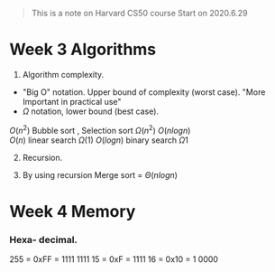 
> This is a note on Harvard CS50 course
> Start on 2020.6.29

# Week 3 Algorithms
1. Algorithm complexity. 
- "Big O"  notation. Upper bound of complexity (worst case). "More Important in practical use"
- $\Omega$ notation,  lower bound (best case). 

$O(n^2)$ Bubble sort , Selection sort $\Omega(n^2)$
$O(nlogn)$  
$O(n)$ linear search $\Omega (1)$
$O(logn)$ binary search $\Omega 1$

2. Recursion.

3. By using recursion
Merge sort  = $\Theta(nlogn)$

# Week 4 Memory
### Hexa- decimal.
255 = 0xFF = 1111 1111
15 = 0xF = 1111
16 = 0x10 = 1 0000
<!--stackedit_data:
eyJoaXN0b3J5IjpbLTE4ODAxNTIxMDYsMTg5MTk0NTAzOCwtMT
k0MDUyNjAwNyw5NzExNTU5MDYsLTE0Nzc2MzQ1MzYsLTEwNDcy
ODIyNDIsLTY5OTEzMDE0NCwyMDU4ODc3NzAwLDI4MDg1NTQzOF
19
-->